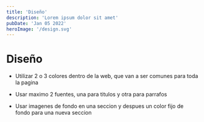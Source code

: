 ```yaml
---
title: 'Diseño'
description: 'Lorem ipsum dolor sit amet'
pubDate: 'Jan 05 2022'
heroImage: '/design.svg'
---
```


# Diseño

- Utilizar 2 o 3 colores dentro de la web, que van a ser comunes para
  toda la pagina

- Usar maximo 2 fuentes, una para titulos y otra para parrafos

- Usar imagenes de fondo en una seccion y despues un color fijo de fondo
  para una nueva seccion
